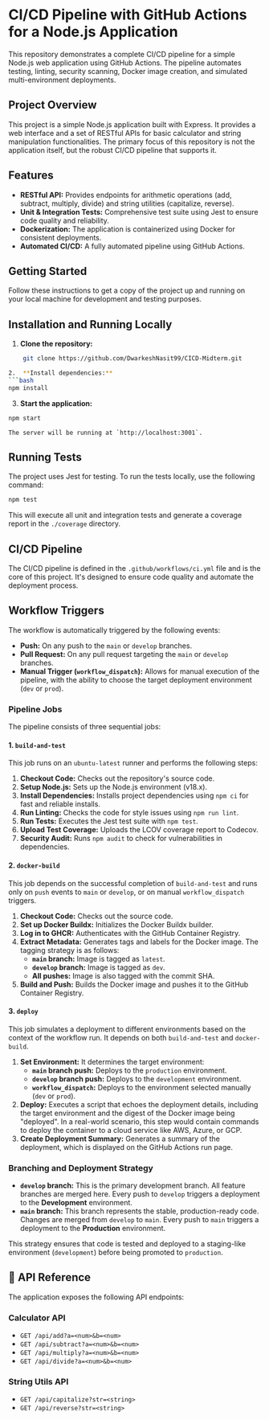 # CI/CD Pipeline with GitHub Actions for a Node.js Application

This repository demonstrates a complete CI/CD pipeline for a simple Node.js web application using GitHub Actions. The pipeline automates testing, linting, security scanning, Docker image creation, and simulated multi-environment deployments.

## Project Overview

This project is a simple Node.js application built with Express. It provides a web interface and a set of RESTful APIs for basic calculator and string manipulation functionalities. The primary focus of this repository is not the application itself, but the robust CI/CD pipeline that supports it.

## Features

*   **RESTful API:** Provides endpoints for arithmetic operations (add, subtract, multiply, divide) and string utilities (capitalize, reverse).
*   **Unit & Integration Tests:** Comprehensive test suite using Jest to ensure code quality and reliability.
*   **Dockerization:** The application is containerized using Docker for consistent deployments.
*   **Automated CI/CD:** A fully automated pipeline using GitHub Actions.

## Getting Started

Follow these instructions to get a copy of the project up and running on your local machine for development and testing purposes.


## Installation and Running Locally

1.  **Clone the repository:**
```bash
    git clone https://github.com/DwarkeshNasit99/CICD-Midterm.git

2.  **Install dependencies:**
```bash
npm install
```

3.  **Start the application:**
```bash
npm start
```
    The server will be running at `http://localhost:3001`.

## Running Tests

The project uses Jest for testing. To run the tests locally, use the following command:

```bash
npm test
```

This will execute all unit and integration tests and generate a coverage report in the `./coverage` directory.

##  CI/CD Pipeline

The CI/CD pipeline is defined in the `.github/workflows/ci.yml` file and is the core of this project. It's designed to ensure code quality and automate the deployment process.

## Workflow Triggers

The workflow is automatically triggered by the following events:
*   **Push:** On any push to the `main` or `develop` branches.
*   **Pull Request:** On any pull request targeting the `main` or `develop` branches.
*   **Manual Trigger (`workflow_dispatch`):** Allows for manual execution of the pipeline, with the ability to choose the target deployment environment (`dev` or `prod`).

### Pipeline Jobs

The pipeline consists of three sequential jobs:

#### 1. `build-and-test`
This job runs on an `ubuntu-latest` runner and performs the following steps:
1.  **Checkout Code:** Checks out the repository's source code.
2.  **Setup Node.js:** Sets up the Node.js environment (v18.x).
3.  **Install Dependencies:** Installs project dependencies using `npm ci` for fast and reliable installs.
4.  **Run Linting:** Checks the code for style issues using `npm run lint`.
5.  **Run Tests:** Executes the Jest test suite with `npm test`.
6.  **Upload Test Coverage:** Uploads the LCOV coverage report to Codecov.
7.  **Security Audit:** Runs `npm audit` to check for vulnerabilities in dependencies.

#### 2. `docker-build`
This job depends on the successful completion of `build-and-test` and runs only on `push` events to `main` or `develop`, or on manual `workflow_dispatch` triggers.
1.  **Checkout Code:** Checks out the source code.
2.  **Set up Docker Buildx:** Initializes the Docker Buildx builder.
3.  **Log in to GHCR:** Authenticates with the GitHub Container Registry.
4.  **Extract Metadata:** Generates tags and labels for the Docker image. The tagging strategy is as follows:
    *   **`main` branch:** Image is tagged as `latest`.
    *   **`develop` branch:** Image is tagged as `dev`.
    *   **All pushes:** Image is also tagged with the commit SHA.
5.  **Build and Push:** Builds the Docker image and pushes it to the GitHub Container Registry.

#### 3. `deploy`
This job simulates a deployment to different environments based on the context of the workflow run. It depends on both `build-and-test` and `docker-build`.
1.  **Set Environment:** It determines the target environment:
    *   **`main` branch push:** Deploys to the `production` environment.
    *   **`develop` branch push:** Deploys to the `development` environment.
    *   **`workflow_dispatch`:** Deploys to the environment selected manually (`dev` or `prod`).
2.  **Deploy:** Executes a script that echoes the deployment details, including the target environment and the digest of the Docker image being "deployed". In a real-world scenario, this step would contain commands to deploy the container to a cloud service like AWS, Azure, or GCP.
3.  **Create Deployment Summary:** Generates a summary of the deployment, which is displayed on the GitHub Actions run page.

### Branching and Deployment Strategy

*   **`develop` branch:** This is the primary development branch. All feature branches are merged here. Every push to `develop` triggers a deployment to the **Development** environment.
*   **`main` branch:** This branch represents the stable, production-ready code. Changes are merged from `develop` to `main`. Every push to `main` triggers a deployment to the **Production** environment.

This strategy ensures that code is tested and deployed to a staging-like environment (`development`) before being promoted to `production`.

## 📖 API Reference

The application exposes the following API endpoints:

### Calculator API
*   `GET /api/add?a=<num>&b=<num>`
*   `GET /api/subtract?a=<num>&b=<num>`
*   `GET /api/multiply?a=<num>&b=<num>`
*   `GET /api/divide?a=<num>&b=<num>`

### String Utils API
*   `GET /api/capitalize?str=<string>`
*   `GET /api/reverse?str=<string>`
